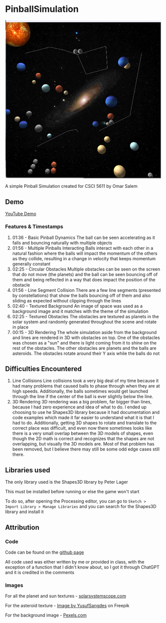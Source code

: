 # PinballSimulation
![Image of the Game](pinballsim.png)

A simple Pinball Simulation created for CSCI 5611 by Omar Salem

## Demo
[YouTube Demo](https://youtu.be/iLWauZHaMYc)
### Features & Timestamps
1. 01:36 - Basic Pinball Dynamics
    The ball can be seen accelerating as it falls and bouncing naturally with multiple objects
2. 01:56 - Multiple Pinballs Interacting
    Balls interact with each other in a natural fashion where the balls will impact the momentum of the others as they collide, resulting in a change in velocity that keeps momentum generally constant
3. 02:25 - Circular Obstacles
    Multiple obstacles can be seen on the screen that do not move (the planets) and the ball can be seen bouncing off of them and being reflected in a way that does impact the position of the obstacle
4. 01:56 - Line Segment Collision
    There are a few line segments (presented by constellations) that show the balls bouncing off of them and also sliding as expected without clipping through the lines
5. 02:40 - Textured Background
    An image of space was used as a background image and it matches with the theme of the simulation
6. 02:25 - Textured Obstacles
    The obstacles are textured as planets in the solar system and randomly generated throughout the scene and rotate in place
7.  00:15 - 3D Rendering
    The whole simulation aside from the background and lines are rendered in 3D with obstacles on top. One of the obstacles was chosen as a "sun" and there is light coming from it to shine on the rest of the obstacles. The other obstacles are planets and the balls are asteroids. The obstacles rotate around their Y axis while the balls do not

## Difficulties Encountered
1. Line Collisions
    Line collisions took a very big deal of my time because it had many problems that caused balls to phase through when they are at high speeds. Additionally, the balls sometimes would get launched through the line if the center of the ball is ever slightly below the line. 
2. 3D Rendering
    3D rendering was a big problem, far bigger than lines, because I had zero experience and idea of what to do. I ended up choosing to use he Shapes3D library because it had documentation and code examples which made it far easier to understand what it is that I had to do. Additionally, getting 3D shapes to rotate and translate to the correct place was difficult, and even now there sometimes looks like there is a very small overlap between the 3D models of shapes, even though the 2D math is correct and recognizes that the shapes are not overlapping, but visually the 3D models are. Most of that problem has been removed, but I believe there may still be some odd edge cases still there.
## Libraries used

The only library used is the Shapes3D library by Peter Lager

This must be installed before running or else the game won't start

To do so, after opening the Processing editor, you can go to `Sketch > Import Library > Manage Libraries` and you can search for the Shapes3D library and install it
## Attribution

### Code
Code can be found on the [github page](https://github.com/omsa0/PinballSimulation)

All code used was either written by me or provided in class, with the exception of a function that I didn't know about, so I got it through ChatGPT and it is credited in the comments

### Images
For all the planet and sun textures - [solarsystemscope.com](https://www.solarsystemscope.com)

For the asteroid texture - <a href="https://www.freepik.com/free-photo/abstract-wall-stone-texture_39252485.htm#query=asteroid%20texture&position=10&from_view=keyword&track=ais">Image by YusufSangdes</a> on Freepik

For the background image - [Pexels.com](https://www.pexels.com)
